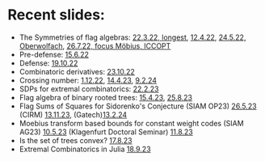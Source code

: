 
# Recent slides:

- The Symmetries of flag algebras: [22.3.22, longest](/FlagSymmetries/March22), [12.4.22](/FlagSymmetries/April22), [24.5.22, Oberwolfach](/FlagSymmetries/May24), [26.7.22, focus Möbius, ICCOPT](/FlagSymmetries/July26)
- Pre-defense: [15.6.22](/PreDefense)
- Defense: [19.10.22](/defense/#/0/1)
- Combinatoric derivatives: [23.10.22](/CombDerivatives)
- Crossing number: [1.12.22](/Crossing), [14.4.23](/CrossingGeorgiaTech), [9.2.24](/CrossingTalkIowaCity/)
- SDPs for extremal combinatorics: [22.2.23](/SDPsForExtremalCombinatorics)
- Flag algebra of binary rooted trees: [15.4.23](/TreeFlags), [25.8.23](/TreeFlagsEuropt23)
- Flag Sums of Squares for Sidorenko's Conjecture (SIAM OP23) [26.5.23](/CombDerivatives_SiamOP23) (CIRM) [13.11.23](/CombDerivatives_CIRM), (Gatech)[13.2.24](/CombDerivatives_GaTech) 
- Moebius transform based bounds for constant weight codes (SIAM AG23) [10.5.23](/MoebiusCodes) (Klagenfurt Doctoral Seminar) [11.8.23](/MoebiusCodesKlagenfurt)
- Is the set of trees convex? [17.8.23](/Oberwolfach2333)
- Extremal Combinatorics in Julia [18.9.23](/FlagCodeTalk)